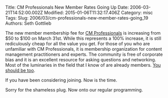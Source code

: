 Title: CM Professionals New Member Rates Going Up
Date: 2006-03-21T14:52:00.002Z
Modified: 2015-01-06T11:32:17.406Z
Category: misc
Tags: 
Slug: 2006/03/cm-professionals-new-member-rates-going_19
Authors: Seth Gottlieb

The new member membership fee for [CM Professionals](http://www.cmprofessionals.org) is increasing from $50 to $100 on March 31st. While this represents a 100% increase, it is still rediculously cheap for all the value you get. For those of you who are unfamiliar with CM Professionals, it is membership organization for content management practitioners and experts. The community is free of corporate bias and it is an excellent resource for asking questions and networking. Most of the luminaries in the field that I know of are already members. [You should be too](http://www.cmprofessionals.org/membership/why_join/).  

If you have been considering joining. Now is the time.  

Sorry for the shameless plug. Now onto our regular programming.
